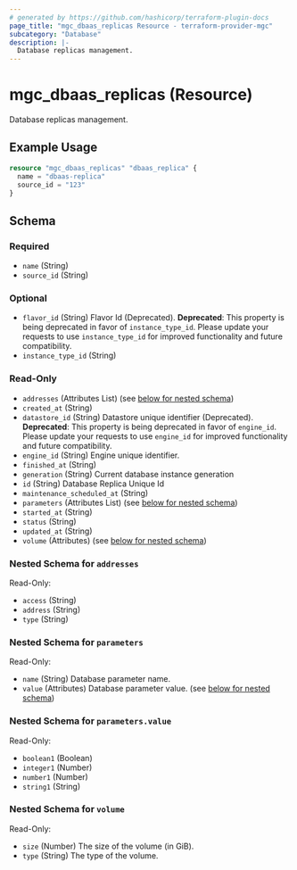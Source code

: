 ```yaml
---
# generated by https://github.com/hashicorp/terraform-plugin-docs
page_title: "mgc_dbaas_replicas Resource - terraform-provider-mgc"
subcategory: "Database"
description: |-
  Database replicas management.
---
```


# mgc_dbaas_replicas (Resource)

Database replicas management.

## Example Usage

```terraform
resource "mgc_dbaas_replicas" "dbaas_replica" {
  name = "dbaas-replica"
  source_id = "123"
}
```

<!-- schema generated by tfplugindocs -->
## Schema

### Required

- `name` (String)
- `source_id` (String)

### Optional

- `flavor_id` (String) Flavor Id (Deprecated).
**Deprecated**: This property is being deprecated in favor of `instance_type_id`. Please update your requests to use `instance_type_id` for improved functionality and future compatibility.
- `instance_type_id` (String)

### Read-Only

- `addresses` (Attributes List) (see [below for nested schema](#nestedatt--addresses))
- `created_at` (String)
- `datastore_id` (String) Datastore unique identifier (Deprecated).
**Deprecated**: This property is being deprecated in favor of `engine_id`. Please update your requests to use `engine_id` for improved functionality and future compatibility.
- `engine_id` (String) Engine unique identifier.
- `finished_at` (String)
- `generation` (String) Current database instance generation
- `id` (String) Database Replica Unique Id
- `maintenance_scheduled_at` (String)
- `parameters` (Attributes List) (see [below for nested schema](#nestedatt--parameters))
- `started_at` (String)
- `status` (String)
- `updated_at` (String)
- `volume` (Attributes) (see [below for nested schema](#nestedatt--volume))

<a id="nestedatt--addresses"></a>
### Nested Schema for `addresses`

Read-Only:

- `access` (String)
- `address` (String)
- `type` (String)


<a id="nestedatt--parameters"></a>
### Nested Schema for `parameters`

Read-Only:

- `name` (String) Database parameter name.
- `value` (Attributes) Database parameter value. (see [below for nested schema](#nestedatt--parameters--value))

<a id="nestedatt--parameters--value"></a>
### Nested Schema for `parameters.value`

Read-Only:

- `boolean1` (Boolean)
- `integer1` (Number)
- `number1` (Number)
- `string1` (String)



<a id="nestedatt--volume"></a>
### Nested Schema for `volume`

Read-Only:

- `size` (Number) The size of the volume (in GiB).
- `type` (String) The type of the volume.

